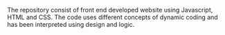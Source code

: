 The repository consist of front end developed website using Javascript, HTML and CSS. The code uses different concepts of dynamic coding and has been interpreted using design and logic.  
